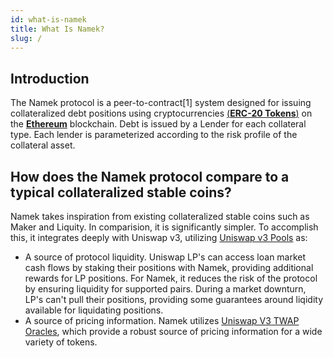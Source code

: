 ```yaml
---
id: what-is-namek
title: What Is Namek?
slug: /
---
```


## Introduction

The Namek protocol is a peer-to-contract[1] system designed for issuing collateralized debt positions using cryptocurrencies [(**ERC-20 Tokens**)](https://ethereum.org/en/developers/docs/standards/tokens/erc-20/) on the [**Ethereum**](https://ethereum.org/) blockchain. Debt is issued by a Lender for each collateral type. Each lender is parameterized according to the risk profile of the collateral asset.

## How does the Namek protocol compare to a typical collateralized stable coins?

Namek takes inspiration from existing collateralized stable coins such as Maker and Liquity. In comparision, it is significantly simpler. To accomplish this, it integrates deeply with Uniswap v3, utilizing [Uniswap v3 Pools](https://docs.uniswap.org/) as:
- A source of protocol liquidity. Uniswap LP's can access loan market cash flows by staking their positions with Namek, providing additional rewards for LP positions. For Namek, it reduces the risk of the protocol by ensuring liquidity for supported pairs. During a market downturn, LP's can't pull their positions, providing some guarantees around liqidity available for liquidating positions.
- A source of pricing information. Namek utilizes [Uniswap V3 TWAP Oracles](https://docs.uniswap.org/concepts/V3-overview/oracle), which provide a robust source of pricing information for a wide variety of tokens.